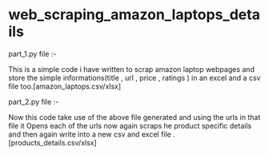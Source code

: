 # web_scraping_amazon_laptops_details


part_1.py file :-

This is a simple code i have written to scrap  amazon laptop webpages  and store the simple informations(title , url , price , ratings ) in an excel and a csv file too.[amazon_laptops.csv/xlsx]


part_2.py file :-

Now this code take use of the above file generated and using the urls in that file it Opens each of the urls now again scraps he product specific details and then again write into a new csv and excel file .[products_details.csv/xlsx]
